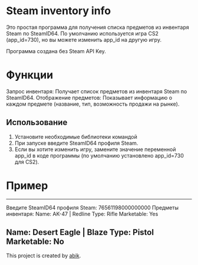 # Steam inventory info
Это простая программа для получения списка предметов из инвентаря Steam по SteamID64. По умолчанию используется игра CS2 (app_id=730), но вы можете изменить app_id на другую игру.

Программа создана без Steam API Key.

# Функции
Запрос инвентаря: Получает список предметов из инвентаря Steam по SteamID64.
Отображение предметов: Показывает информацию о каждом предмете (название, тип, возможность продажи на рынке).
## Использование
1. Установите необходимые библиотеки командой
2. При запуске введите SteamID64 профиля Steam.
3. Если вы хотите изменить игру, замените значение переменной app_id в коде программы (по умолчанию установлено app_id=730 для CS2).

# Пример
---
Введите SteamID64 профиля Steam: 76561198000000000
Предметы инвентаря:
Name: AK-47 | Redline
Type: Rifle
Marketable: Yes

Name: Desert Eagle | Blaze
Type: Pistol
Marketable: No
---


This project is created by [abik](https://github.com/BoG3mey).
